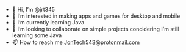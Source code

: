 - 👋 Hi, I’m @jrt345
- 👀 I’m interested in making apps and games for desktop and mobile
- 🌱 I’m currently learning Java
- 💞️ I’m looking to collaborate on simple projects concidering I'm still learning some Java
- 📫 How to reach me JonTech543@protonmail.com

<!---
jrt345/jrt345 is a ✨ special ✨ repository because its `README.md` (this file) appears on your GitHub profile.
You can click the Preview link to take a look at your changes.
--->
